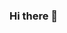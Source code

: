 ### Hi there 👋

<!--
**Tasirx/Tasirx** is a ✨ _special_ ✨ repository because its `README.md` (this file) appears on your GitHub profile.

Here are some ideas to get you started:

- 🔭 I’m currently a BCA student at Parul University 
- 🌱 I’m currently learning Artificial intelligence amd Machine Learning 
- 👯 I’m looking to collaborate on projects related to AI/ML/DL
-->
